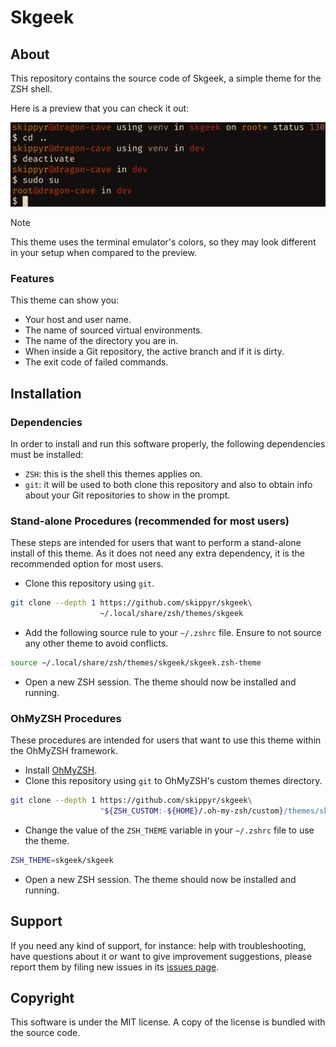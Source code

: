 # Skgeek
## About
This repository contains the source code of Skgeek, a simple theme for the ZSH shell.

Here is a preview that you can check it out:

![](preview.png)

> [!NOTE]
> This theme uses the terminal emulator's colors, so they may look different in your setup when compared to the preview.

### Features
This theme can show you:

- Your host and user name.
- The name of sourced virtual environments.
- The name of the directory you are in.
- When inside a Git repository, the active branch and if it is dirty.
- The exit code of failed commands.

## Installation
### Dependencies
In order to install and run this software properly, the following dependencies must be installed:

- `ZSH`: this is the shell this themes applies on.
- `git`: it will be used to both clone this repository and also to obtain info about your Git repositories to show in the prompt.

### Stand-alone Procedures (recommended for most users)
These steps are intended for users that want to perform a stand-alone install of this theme. As it does not need any extra dependency, it is the recommended option for most users.

- Clone this repository using `git`.

```bash
git clone --depth 1 https://github.com/skippyr/skgeek\
                    ~/.local/share/zsh/themes/skgeek
```

- Add the following source rule to your `~/.zshrc` file. Ensure to not source any other theme to avoid conflicts.

```bash
source ~/.local/share/zsh/themes/skgeek/skgeek.zsh-theme
```

- Open a new ZSH session. The theme should now be installed and running.

### OhMyZSH Procedures
These procedures are intended for users that want to use this theme within the OhMyZSH framework.

- Install [OhMyZSH](https://github.com/ohmyzsh/ohmyzsh).
- Clone this repository using `git` to OhMyZSH's custom themes directory.

```bash
git clone --depth 1 https://github.com/skippyr/skgeek\
                    "${ZSH_CUSTOM:-${HOME}/.oh-my-zsh/custom}/themes/skgeek"
```

- Change the value of the `ZSH_THEME` variable in your `~/.zshrc` file to use the theme.

```bash
ZSH_THEME=skgeek/skgeek
```

- Open a new ZSH session. The theme should now be installed and running.

## Support
If you need any kind of support, for instance: help with troubleshooting, have questions about it or want to give improvement suggestions, please report them by filing new issues in its [issues page](https://github.com/skippyr/skgeek/issues).

## Copyright
This software is under the MIT license. A copy of the license is bundled with the source code.
